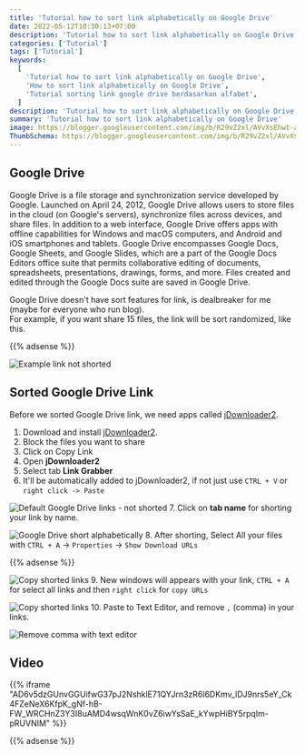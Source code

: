 ```yaml
---
title: 'Tutorial how to sort link alphabetically on Google Drive'
date: 2022-05-12T10:30:13+07:00
description: 'Tutorial how to sort link alphabetically on Google Drive'
categories: ['Tutorial']
tags: ['Tutorial']
keywords:
  [
    'Tutorial how to sort link alphabetically on Google Drive',
    'How to sort link alphabetically on Google Drive',
    'Tutorial sorting link google drive berdasarkan alfabet',
  ]
description: 'Tutorial how to sort link alphabetically on Google Drive'
summary: 'Tutorial how to sort link alphabetically on Google Drive'
image: https://blogger.googleusercontent.com/img/b/R29vZ2xl/AVvXsEhwt-aIrDfkicVex80qrbDItqFfgyBTs2wC8x83xh6zK4tHZo1DNzL78bDUJpSn3HvlHnhbzQ01IsYCqkqYqiv_BSsdZvTqYWmKPJpbC8cwPreQ7ryVzxBU1LJev9XvWudfSxA_2GFvDAmuyF-JX9jKJJ0XBCLNJ4XqZFMi2WrfBmWjJHXepFRghbbM2eF4/s80-rw/Google_Drive_logo.png
ThumbSchema: https://blogger.googleusercontent.com/img/b/R29vZ2xl/AVvXsEhwt-aIrDfkicVex80qrbDItqFfgyBTs2wC8x83xh6zK4tHZo1DNzL78bDUJpSn3HvlHnhbzQ01IsYCqkqYqiv_BSsdZvTqYWmKPJpbC8cwPreQ7ryVzxBU1LJev9XvWudfSxA_2GFvDAmuyF-JX9jKJJ0XBCLNJ4XqZFMi2WrfBmWjJHXepFRghbbM2eF4/s0/Google_Drive_logo.png
---
```


## Google Drive
Google Drive is a file storage and synchronization service developed by Google. Launched on April 24, 2012, Google Drive allows users to store files in the cloud (on Google's servers), synchronize files across devices, and share files. In addition to a web interface, Google Drive offers apps with offline capabilities for Windows and macOS computers, and Android and iOS smartphones and tablets. Google Drive encompasses Google Docs, Google Sheets, and Google Slides, which are a part of the Google Docs Editors office suite that permits collaborative editing of documents, spreadsheets, presentations, drawings, forms, and more. Files created and edited through the Google Docs suite are saved in Google Drive.

Google Drive doesn't have sort features for link, is dealbreaker for me (maybe for everyone who run blog).\
For example, if you want share 15 files, the link will be sort randomized, like this.

{{% adsense %}}

![Example link not shorted](https://blogger.googleusercontent.com/img/b/R29vZ2xl/AVvXsEjxl8ORuyxsqheujzPg-digXPUXbwNeiu0U92HZRWJG3c18DNNNQrKRZcUIiSEuOzJCdhfuZH_8-5D5sbyzorT8ID205CW1rNSn74qS5ZwHtUIK8KHrolPQ-2yK9AShe0-fXNi8hRNXWUaPFy2m5sZYRZihAO3Bjf6KSHBR9ghd2cmtrOrqpJNxXd7Jg7Zv/s1600/rmdhnreza.my.id.sort.link.google.drive.2.jpg)

## Sorted Google Drive Link
Before we sorted Google Drive link, we need apps called [jDownloader2](https://jdownloader.org/jdownloader2).
1. Download and install [jDownloader2](https://jdownloader.org/jdownloader2).
2. Block the files you want to share
3. Click on Copy Link
4. Open **jDownloader2**
5. Select tab **Link Grabber**
6. It'll be automatically added to jDownloader2, if not just use `CTRL + V` or `right click -> Paste`

![Default Google Drive links - not shorted](https://blogger.googleusercontent.com/img/b/R29vZ2xl/AVvXsEgaOwUBjWvrNsIB4YH7J1EA2yXMAQ1v6ASIDFV905gf6eM0mcWU3QLFq0XE8Fcoz80ed5uAU5B65bY9QCQA7O7S9jLM5t8uVhRzlUBdqVHmzssLP8VCPIKAf89r5R6qtulreoGeTNzdqzuv9jkOOOr4XEwQsiLQA9k0UeXccOfdJ7FKDQeOeJuOW6S3gEnl/s1600/rmdhnreza.my.id.sort.link.google.drive.3.jpg)
7. Click on **tab name** for shorting your link by name.

![Google Drive short alphabetically](https://blogger.googleusercontent.com/img/b/R29vZ2xl/AVvXsEh8bNJrxWB6gZK8dRv9hW_ARdlRxGBYuwJzjTNKs5wXuKQnfi3vWCkrfAj__0WN6tVFXMulVPUd6aSvO5LFnC3CVBFzfsp-aeymRlXvxxAN36hyphenhyphenfTJXpaXQG77nFCtdKzHxoy_qs9l9g22-BHAqqYy6fojL0AkC4_4bqIryteyV_8MTNB_Xvqvg3jbQk2Xo/s1600/rmdhnreza.my.id.sort.link.google.drive.4.jpg)
8. After shorting, Select All your files with `CTRL + A` -> `Properties` -> `Show Download URLs`

{{% adsense %}}

![Copy shorted links](https://blogger.googleusercontent.com/img/b/R29vZ2xl/AVvXsEge14yxKBAWL7EQ_DgnTs7xI15BhPVqHBPKq1LnldPMUeRDUvhdRd3Nhu8oPSeL4c0g6y6rnle-ocmimuAerPN2fpawGH8ZOsQ77MpuS2xJHylXVRS_tF8FJLxU9398o0R7NbJTYINUS_1SKXrXKvq-QNhqviLZiACMs22ATk963fH5uD19iPcUBLQfIOZ0/s1600/rmdhnreza.my.id.sort.link.google.drive.5.jpg)
9.  New windows will appears with your link, `CTRL + A` for select all links and then `right click` for `copy URLs`

![Copy shorted links](https://blogger.googleusercontent.com/img/b/R29vZ2xl/AVvXsEg9DtHgAZin4RE-lq02EkSkE8q_HhHIKnpSMtspfYwt5SOF8oE7e1z28Hn1ELJKvBlO7mjccfkTQhXgZaigmyrFTPdxC7UfqAikJShR8LYUh-pKctCWfQef1OsKKx3v0np5piy5a5d-JaemfLY-m5bGMoIxe4hefdh9cObb9E7icKloSIkStf3tkjyGw096/s1600/rmdhnreza.my.id.sort.link.google.drive.6.jpg)
10. Paste to Text Editor, and remove `,` (comma) in your links.

![Remove comma with text editor](https://blogger.googleusercontent.com/img/b/R29vZ2xl/AVvXsEgwhedeBoJkm9kGwSGHlSnbp_93dm395Rv8ZaAxfOpZ0cI8w4jNvMYMACb9ShJHvBu02bLmInfQbAzt5rjJyjvieYhzXXvElU_1lb1ctqHWQqIMVHD6LfedrhG6Cq1BFRt1i3xZFlqgXK3BPVPiDP1Rwv6FdMJsSldB8sJQQ-C2lbUq1KTO-dP94AcEGjM4/s1600/rmdhnreza.my.id.sort.link.google.drive.7.jpg)

## Video

{{% iframe "AD6v5dzGUnvGGUifwG37pJ2NshklE71QYJrn3zR6l6DKmv_lDJ9nrs5eY_Ck4FZeNeX6KfpK_gNf-hB-FW_WRCHnZ3Y3I8uAMD4wsqWnK0vZ6iwYsSaE_kYwpHiBY5rpqIm-pRUVNIM" %}}

{{% adsense %}}
